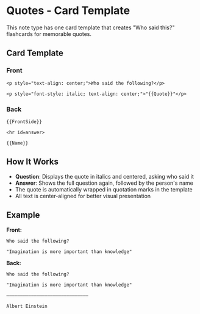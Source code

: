 # Quotes - Card Template

This note type has one card template that creates "Who said this?" flashcards for memorable quotes.

## Card Template

### Front
```
<p style="text-align: center;">Who said the following?</p>

<p style="font-style: italic; text-align: center;">"{{Quote}}"</p>
```

### Back
```
{{FrontSide}}

<hr id=answer>

{{Name}}
```

## How It Works

- **Question**: Displays the quote in italics and centered, asking who said it
- **Answer**: Shows the full question again, followed by the person's name
- The quote is automatically wrapped in quotation marks in the template
- All text is center-aligned for better visual presentation

## Example

**Front:**
```
Who said the following?

"Imagination is more important than knowledge"
```

**Back:**
```
Who said the following?

"Imagination is more important than knowledge"

――――――――――――――――――――――――――――――

Albert Einstein
``` 
